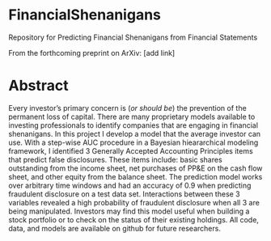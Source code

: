 # FinancialShenanigans
Repository for Predicting Financial Shenanigans from Financial Statements

From the forthcoming preprint on ArXiv: [add link]

# Abstract
Every investor’s primary concern is (_or should be_) the prevention of the permanent loss of capital. There are many proprietary models available to investing professionals to identify companies that are engaging in financial shenanigans. In this project I develop a model that the average investor can use. With a step-wise AUC procedure in a Bayesian hieararchical modeling framework, I identified 3 Generally Accepted Accounting Principles items that predict false disclosures. These items include: basic shares outstanding from the income sheet, net purchases of PP&E on the cash flow sheet, and other equity from the balance sheet. The prediction model works over arbitrary time windows and had an accuracy of 0.9 when predicting fraudulent disclosure on a test data set. Interactions between these 3 variables revealed a high probability of fraudulent disclosure when all 3 are being manipulated. Investors may find this model useful when building a stock portfolio or to check on the status of their existing holdings. All code, data, and models are available on github for future researchers.

